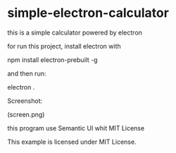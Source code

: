 # simple-electron-calculator
this is a simple calculator powered by electron

for run this project, install electron with

npm install electron-prebuilt -g

and then run:

electron .

Screenshot:

(screen.png)

this program use Semantic UI whit MIT License

This example is licensed under MIT License.
